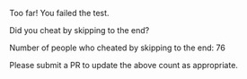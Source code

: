 Too far! You failed the test.

Did you cheat by skipping to the end? 

Number of people who cheated by skipping to the end: 76

Please submit a PR to update the above count as appropriate.
